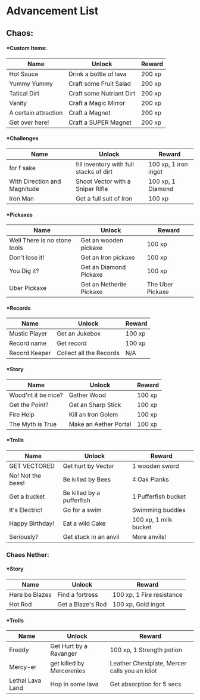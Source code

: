 # Advancement List
## Chaos:
#### *Custom Items:
|Name| Unlock | Reward
|--|--|--|
|Hot Sauce | Drink a bottle of lava| 200 xp|
|Yummy Yummy | Craft some Fruit Salad| 200 xp |
|Tatical Dirt |Craft some Nutriant Dirt | 200 xp|
|Vanity | Craft a Magic Mirror | 200 xp|
|A certain attraction | Craft a Magnet| 200 xp|
|Get over here! | Craft a SUPER Magnet |200 xp |

#### *Challenges
|Name| Unlock | Reward
|--|--|--|
| for f sake | fill inventory with full stacks of dirt | 100 xp, 1 iron ingot|
|With Direction and Magnitude |Shoot Vector with a Sniper Rifle | 100 xp, 1 Diamond  |
|Iron Man |Get a full suit of Iron | 100 xp|
#### *Pickaxes
|Name| Unlock | Reward
|--|--|--|
|Well There is no stone tools| Get an wooden pickaxe| 100 xp|
|Don't lose it!| Get an Iron pickaxe| 100 xp|
|You Dig it?|Get an Diamond Pickaxe| 100 xp|
|Uber Pickaxe| Get an Netherite Pickaxe|The Uber Pickaxe|
#### *Records
|Name| Unlock | Reward
|--|--|--|
|Mustic Player | Get an Jukebox| 100 xp|
|Record name| Get record| 100 xp |
|Record Keeper| Collect all the Records| N/A|

#### *Story
|Name| Unlock | Reward
|--|--|--|
|Wood'nt it be nice?|Gather Wood| 100 xp|
|Get the Point?|Get an Sharp Stick| 100 xp |
|Fire Help|Kill an Iron Golem|100 xp|
|The Myth is True|Make an Aether Portal| 100 xp|

#### *Trolls
|Name| Unlock | Reward
|--|--|--|
|GET VECTORED| Get hurt by Vector|1 wooden sword|
|No! Not the bees!|Be killed by Bees|4 Oak Planks|
|Get a bucket|Be killed by a pufferfish|1 Pufferfish bucket|
|It's Electric!|Go for a swim|Swimming buddies|
|Happy Birthday!|Eat a wild Cake|100 xp, 1 milk bucket|
|Seriously?|Get stuck in an anvil|More anvils!|

### Chaos Nether:
#### *Story
|Name| Unlock | Reward
|--|--|--|
|Here be Blazes|Find a fortress| 100 xp, 1 Fire resistance|
|Hot Rod|Get a Blaze's Rod|100 xp, Gold ingot|
#### *Trolls
|Name| Unlock | Reward
|--|--|--|
|Freddy|Get Hurt by a Ravanger|100 xp, 1 Strength potion|
|Mercy-er|get killed by Mercerenies|Leather Chestplate, Mercer calls you an idiot|
|Lethal Lava Land|Hop in some lava|Get absorption for 5 secs |